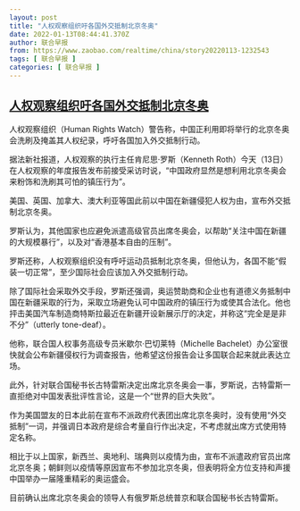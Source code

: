 ```yaml
---
layout: post
title: "人权观察组织吁各国外交抵制北京冬奥"
date: 2022-01-13T08:44:41.370Z
author: 联合早报
from: https://www.zaobao.com/realtime/china/story20220113-1232543
tags: [ 联合早报 ]
categories: [ 联合早报 ]
---
```

<!--1642084140000-->
[人权观察组织吁各国外交抵制北京冬奥](https://www.zaobao.com/realtime/china/story20220113-1232543)
------

<div>
<p>人权观察组织（Human Rights Watch）警告称，中国正利用即将举行的北京冬奥会洗刷及掩盖其人权纪录，呼吁各国加入外交抵制行动。</p><p>据法新社报道，人权观察的执行主任肯尼思·罗斯（Kenneth Roth）今天（13日）在人权观察的年度报告发布前接受采访时说，“中国政府显然是想利用北京冬奥会来粉饰和洗刷其可怕的镇压行为”。</p><p>美国、英国、加拿大、澳大利亚等国此前以中国在新疆侵犯人权为由，宣布外交抵制北京冬奥。</p><section id="imu"><div id="dfp-ad-imu1">        </div></section><p>罗斯认为，其他国家也应避免派遣高级官员出席冬奥会，以帮助“关注中国在新疆的大规模暴行”，以及对“香港基本自由的压制”。</p><p>罗斯还称，人权观察组织没有呼吁运动员抵制北京冬奥，但他认为，各国不能“假装一切正常”，至少国际社会应该加入外交抵制行动。</p><p>除了国际社会采取外交手段，罗斯还强调，奥运赞助商和企业也有道德义务抵制中国在新疆采取的行为，采取立场避免认可中国政府的镇压行为或使其合法化。他也抨击美国汽车制造商特斯拉最近在新疆开设新展示厅的决定，并称这“完全是是非不分”（utterly tone-deaf）。</p><div id="innity-in-post"></div><div id="dfp-ad-midarticlespecial">        </div><p>他称，联合国人权事务高级专员米歇尔·巴切莱特（Michelle Bachelet）办公室很快就会公布新疆侵权行为调查报告，他希望这份报告会让多国联合起来就此表达立场。</p><p>此外，针对联合国秘书长古特雷斯决定出席北京冬奥会一事，罗斯说，古特雷斯一直拒绝对中国发表批评性言论，这是一个“世界的巨大失败”。</p><p>作为美国盟友的日本此前在宣布不派政府代表团出席北京冬奥时，没有使用“外交抵制”一词，并强调日本政府是综合考量自行作出决定，不考虑就出席方式使用特定名称。</p><p>相比于以上国家，新西兰、奥地利、瑞典则以疫情为由，宣布不派遣政府官员出席北京冬奥；朝鲜则以疫情等原因宣布不参加北京冬奥，但表明将全方位支持和声援中国举办一届隆重精彩的奥运盛会。</p><p>目前确认出席北京冬奥会的领导人有俄罗斯总统普京和联合国秘书长古特雷斯。</p>      <div class="cx_paywall_placeholder" id="sph_cdp_40"></div>
</div>
